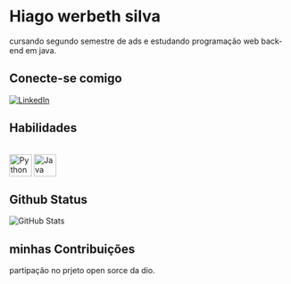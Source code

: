 # Hiago werbeth silva
cursando segundo semestre de ads e estudando programação web back-end em java.

## Conecte-se comigo
[![LinkedIn](https://img.shields.io/badge/LinkedIn-0077B5?style=for-the-badge&logo=linkedin&logoColor=white)](https://www.linkedin.com/in/hiago-werbeth-828320338/)

## Habilidades
<div style="display: inline_block"><br>
    <img align="center" alt="Python" height="40" width "50" src="https://cdn.jsdelivr.net/gh/devicons/devicon@latest/icons/python/python-original.svg"/>
    <img align="center" alt="Java" height="40" width "50" src="https://cdn.jsdelivr.net/gh/devicons/devicon@latest/icons/java/java-plain-wordmark.svg" />
    
</div>

## Github Status
![GitHub Stats](https://github-readme-stats.vercel.app/api?username=hiago&theme=transparent&bg_color=000&border_color=30A3DC&show_icons=true&icon_color=30A3DC&title_color=E94D5F&text_color=FFF)

## minhas Contribuições
partipação no prjeto open sorce da dio.